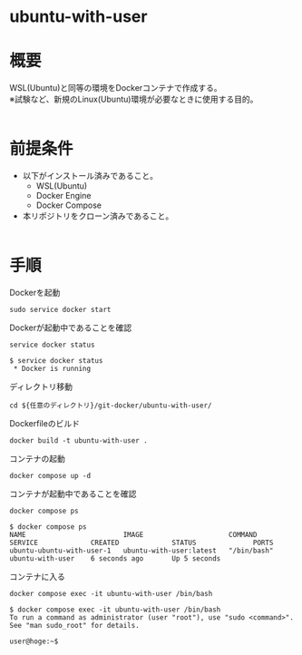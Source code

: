 # **ubuntu-with-user**
# 概要
WSL(Ubuntu)と同等の環境をDockerコンテナで作成する。  
※試験など、新規のLinux(Ubuntu)環境が必要なときに使用する目的。
<br><br>

# 前提条件
- 以下がインストール済みであること。
    - WSL(Ubuntu)
    - Docker Engine
    - Docker Compose
- 本リポジトリをクローン済みであること。
<br><br>

# 手順
Dockerを起動
```console
sudo service docker start
```
Dockerが起動中であることを確認
```console
service docker status
```
```console
$ service docker status  
 * Docker is running
```
ディレクトリ移動
```console
cd ${任意のディレクトリ}/git-docker/ubuntu-with-user/
```
Dockerfileのビルド
```console
docker build -t ubuntu-with-user .
```
コンテナの起動
```console
docker compose up -d
```
コンテナが起動中であることを確認
```console
docker compose ps
```
```console
$ docker compose ps
NAME                        IMAGE                     COMMAND             SERVICE             CREATED             STATUS              PORTS
ubuntu-ubuntu-with-user-1   ubuntu-with-user:latest   "/bin/bash"         ubuntu-with-user    6 seconds ago       Up 5 seconds
```
コンテナに入る
```console
docker compose exec -it ubuntu-with-user /bin/bash
```
```console
$ docker compose exec -it ubuntu-with-user /bin/bash
To run a command as administrator (user "root"), use "sudo <command>".
See "man sudo_root" for details.

user@hoge:~$
```
